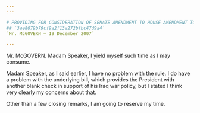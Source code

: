 ```yaml
---
---

# PROVIDING FOR CONSIDERATION OF SENATE AMENDMENT TO HOUSE AMENDMENT TO  SENATE AMENDMENT TO H.R. 2764, THE DEPARTMENT OF STATE, FOREIGN
## `3ae8079b79cf9a2f13a272bfbc47d9a4`
`Mr. McGOVERN — 19 December 2007`

---
```



Mr. McGOVERN. Madam Speaker, I yield myself such time as I may 
consume.

Madam Speaker, as I said earlier, I have no problem with the rule. I 
do have a problem with the underlying bill, which provides the 
President with another blank check in support of his Iraq war policy, 
but I stated I think very clearly my concerns about that.

Other than a few closing remarks, I am going to reserve my time.